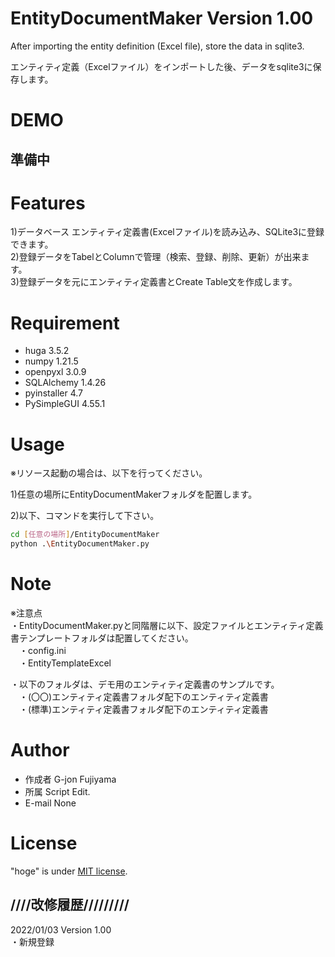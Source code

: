 # EntityDocumentMaker Version 1.00
After importing the entity definition (Excel file), store the data in sqlite3.  

エンティティ定義（Excelファイル）をインポートした後、データをsqlite3に保存します。  

# DEMO

## 準備中

# Features

1)データベース エンティティ定義書(Excelファイル)を読み込み、SQLite3に登録できます。  
2)登録データをTabelとColumnで管理（検索、登録、削除、更新）が出来ます。  
3)登録データを元にエンティティ定義書とCreate Table文を作成します。  

# Requirement

* huga 3.5.2  
* numpy 1.21.5  
* openpyxl 3.0.9  
* SQLAlchemy 1.4.26  
* pyinstaller 4.7  
* PySimpleGUI 4.55.1  

# Usage

※リソース起動の場合は、以下を行ってください。  

1)任意の場所にEntityDocumentMakerフォルダを配置します。  

2)以下、コマンドを実行して下さい。  
```bash
cd [任意の場所]/EntityDocumentMaker
python .\EntityDocumentMaker.py
```

# Note

※注意点  
・EntityDocumentMaker.pyと同階層に以下、設定ファイルとエンティティ定義書テンプレートフォルダは配置してください。  
　・config.ini  
　・EntityTemplateExcel  

・以下のフォルダは、デモ用のエンティティ定義書のサンプルです。  
　・(〇〇)エンティティ定義書フォルダ配下のエンティティ定義書  
　・(標準)エンティティ定義書フォルダ配下のエンティティ定義書  

# Author

* 作成者 G-jon Fujiyama
* 所属 Script Edit.
* E-mail None

# License

"hoge" is under [MIT license](https://en.wikipedia.org/wiki/MIT_License).

## ////改修履歴/////////  
2022/01/03 Version 1.00  
・新規登録  
